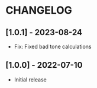 # CHANGELOG

## [1.0.1] - 2023-08-24

* Fix: Fixed bad tone calculations

## [1.0.0] - 2022-07-10

* Initial release
